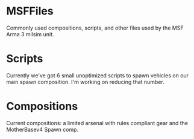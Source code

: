 # MSFFiles
Commonly used compositions, scripts, and other files used by the MSF Arma 3 milsim unit.

# Scripts
Currently we've got 6 small unoptimized scripts to spawn vehicles on our main spawn composition. I'm working on reducing that number.

# Compositions
Current compositions: a limited arsenal with rules compliant gear and the MotherBasev4 Spawn comp.
